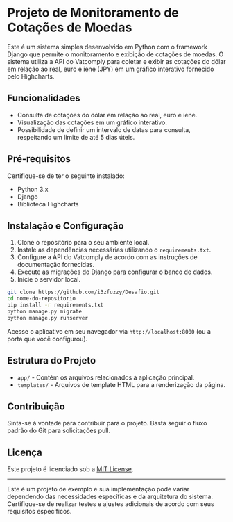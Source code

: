 # Projeto de Monitoramento de Cotações de Moedas

Este é um sistema simples desenvolvido em Python com o framework Django que permite o monitoramento e exibição de cotações de moedas. O sistema utiliza a API do Vatcomply para coletar e exibir as cotações do dólar em relação ao real, euro e iene (JPY) em um gráfico interativo fornecido pelo Highcharts.

## Funcionalidades

- Consulta de cotações do dólar em relação ao real, euro e iene.
- Visualização das cotações em um gráfico interativo.
- Possibilidade de definir um intervalo de datas para consulta, respeitando um limite de até 5 dias úteis.

## Pré-requisitos

Certifique-se de ter o seguinte instalado:

- Python 3.x
- Django
- Biblioteca Highcharts

## Instalação e Configuração

1. Clone o repositório para o seu ambiente local.
2. Instale as dependências necessárias utilizando o `requirements.txt`.
3. Configure a API do Vatcomply de acordo com as instruções de documentação fornecidas.
4. Execute as migrações do Django para configurar o banco de dados.
5. Inicie o servidor local.

```bash
git clone https://github.com/i3zfuzzy/Desafio.git
cd nome-do-repositorio
pip install -r requirements.txt
python manage.py migrate
python manage.py runserver
```

Acesse o aplicativo em seu navegador via `http://localhost:8000` (ou a porta que você configurou).

## Estrutura do Projeto

- `app/` - Contém os arquivos relacionados à aplicação principal.
- `templates/` - Arquivos de template HTML para a renderização da página.

## Contribuição

Sinta-se à vontade para contribuir para o projeto. Basta seguir o fluxo padrão do Git para solicitações pull.

## Licença

Este projeto é licenciado sob a [MIT License](https://opensource.org/licenses/MIT).

---
Este é um projeto de exemplo e sua implementação pode variar dependendo das necessidades específicas e da arquitetura do sistema. Certifique-se de realizar testes e ajustes adicionais de acordo com seus requisitos específicos.
